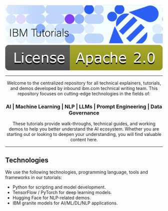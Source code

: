 ![IBM Tutorials Logo](./images/tutorialslogo.png)
![Apache License Badge](./images/license.png)

<div align = 'center'>
<hr noshade>


<p>Welcome to the centralized repository for all technical explainers, tutorials, and demos developed by inbound ibm.com technical writing team. This repository focuses on cutting-edge technologies in the fields of:</p>

<h3> AI | Machine Learning | NLP | LLMs | Prompt Engineering | Data Governance </h3>

<!-- EDIT SCOPE: Team can add the related fiels in this list -->

<p>These tutorials provide walk-throughs, technical guides, and working demos to help you better understand the AI ecosystem. Whether you are starting out or looking to deepen your understanding, you will find valuable content here.</p>
</div>
<hr noshade>

<h2>Technologies</h2>

<!-- EDIT SCOPE: Team can add the related fiels in this list -->

<p>We use the following technologies, programming language, tools and frameworks in our tutorials:</p>

<ul>
  <li>Python for scripting and model development.</li>
  <li>TensorFlow / PyTorch for deep learning models.</li>
  <li>Hugging Face for NLP-related demos.</li>
  <li>IBM granite models for AI/ML/DL/NLP applications.</li>
</ul>


<!-- EDIT SCOPE: Team can add the related fiels in this list -->

<!-- ><h2>Repository Structure</h2>

<p>Coming Soon!</p>

<h2>License</h2>

<p>The license details of this repository will be updated soon.</p>


<h2>Contact the team</h2>

<p>For any questions or discussions, feel free to reach out to us.</p> -->



<!--- JJ made a comment here --!>


